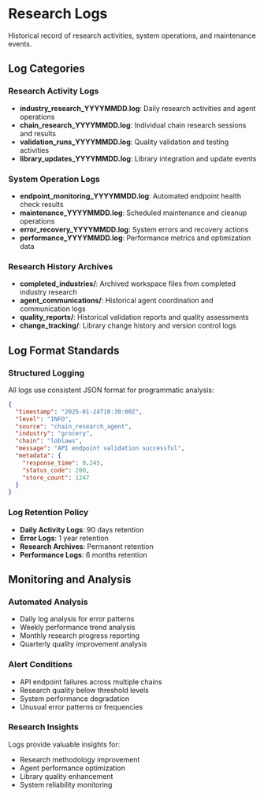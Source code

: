 # Research Logs

Historical record of research activities, system operations, and maintenance events.

## Log Categories

### Research Activity Logs
- **industry_research_YYYYMMDD.log**: Daily research activities and agent operations
- **chain_research_YYYYMMDD.log**: Individual chain research sessions and results
- **validation_runs_YYYYMMDD.log**: Quality validation and testing activities
- **library_updates_YYYYMMDD.log**: Library integration and update events

### System Operation Logs
- **endpoint_monitoring_YYYYMMDD.log**: Automated endpoint health check results
- **maintenance_YYYYMMDD.log**: Scheduled maintenance and cleanup operations
- **error_recovery_YYYYMMDD.log**: System errors and recovery actions
- **performance_YYYYMMDD.log**: Performance metrics and optimization data

### Research History Archives
- **completed_industries/**: Archived workspace files from completed industry research
- **agent_communications/**: Historical agent coordination and communication logs
- **quality_reports/**: Historical validation reports and quality assessments
- **change_tracking/**: Library change history and version control logs

## Log Format Standards

### Structured Logging
All logs use consistent JSON format for programmatic analysis:
```json
{
  "timestamp": "2025-01-24T10:30:00Z",
  "level": "INFO",
  "source": "chain_research_agent",
  "industry": "grocery",
  "chain": "loblaws",
  "message": "API endpoint validation successful",
  "metadata": {
    "response_time": 0.245,
    "status_code": 200,
    "store_count": 1247
  }
}
```

### Log Retention Policy
- **Daily Activity Logs**: 90 days retention
- **Error Logs**: 1 year retention  
- **Research Archives**: Permanent retention
- **Performance Logs**: 6 months retention

## Monitoring and Analysis

### Automated Analysis
- Daily log analysis for error patterns
- Weekly performance trend analysis
- Monthly research progress reporting
- Quarterly quality improvement analysis

### Alert Conditions
- API endpoint failures across multiple chains
- Research quality below threshold levels
- System performance degradation
- Unusual error patterns or frequencies

### Research Insights
Logs provide valuable insights for:
- Research methodology improvement
- Agent performance optimization
- Library quality enhancement
- System reliability monitoring